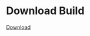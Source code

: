 
# Download Build
[Download](https://github.com/Carmelosmexy1/Vane.cc-Updated/releases/tag/Download)



























































































































































